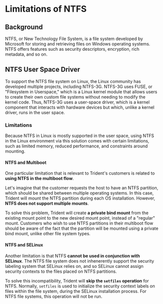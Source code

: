 # Limitations of NTFS

## Background

NTFS, or New Technology File System, is a file system developed by Microsoft
for storing and retrieving files on Windows operating systems. NTFS offers
features such as security descriptors, encryption, rich metadata, and so on.

## NTFS User Space Driver

To support the NTFS file system on Linux, the Linux community has developed
multiple projects, including NTFS-3G. NTFS-3G uses FUSE, or "Filesystem in
Userspace," which is a Linux kernel module that allows users to create their
own custom file systems without needing to modify the kernel code. Thus,
NTFS-3G uses a user-space driver, which is a kernel component that interacts
with hardware devices but which, unlike a kernel driver, runs in the user
space.

### Limitations

Because NTFS in Linux is mostly supported in the user space, using NTFS in the
Linux environment via this solution comes with certain limitations, such as
limited memory, reduced performance, and constraints around mounting.

#### NTFS and Multiboot

One particular limitation that is relevant to Trident's customers is related to
**using NTFS in the multiboot flow**.

Let's imagine that the customer requests the host to have an NTFS partition,
which should be shared between multiple operating systems. In this case,
Trident will mount the NTFS partition during each OS installation. However,
**NTFS does not support multiple mounts**.

To solve this problem, Trident will create **a private bind mount** from the
existing mount point to the new desired mount point, instead of a "regular"
mount. Customers who wish to use NTFS partitions in their multiboot flow
should be aware of the fact that the partition will be mounted using a private
bind mount, unlike other file system types.

#### NTFS and SELinux

Another limitation is that NTFS **cannot be used in conjunction with SELinux**.
The NTFS file system does not inhenerently support the security labeling system
that SELinux relies on, and so SELinux cannot assign security contexts to the
files placed on NTFS partitions.

To solve this incompatibility, Trident will **skip the `setfiles` operation**
for NTFS. Normally, `setfiles` is used to initialize the security context
labels on files within the file system, during the SELinux installation
process. For NTFS file systems, this operation will not be run.
